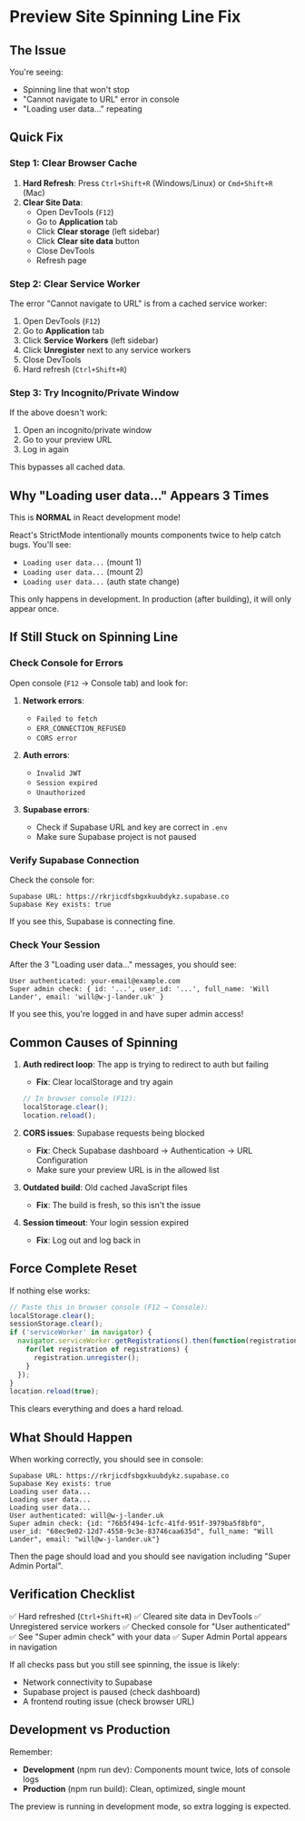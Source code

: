 # Preview Site Spinning Line Fix

## The Issue

You're seeing:
- Spinning line that won't stop
- "Cannot navigate to URL" error in console
- "Loading user data..." repeating

## Quick Fix

### Step 1: Clear Browser Cache

1. **Hard Refresh**: Press `Ctrl+Shift+R` (Windows/Linux) or `Cmd+Shift+R` (Mac)
2. **Clear Site Data**:
   - Open DevTools (`F12`)
   - Go to **Application** tab
   - Click **Clear storage** (left sidebar)
   - Click **Clear site data** button
   - Close DevTools
   - Refresh page

### Step 2: Clear Service Worker

The error "Cannot navigate to URL" is from a cached service worker:

1. Open DevTools (`F12`)
2. Go to **Application** tab
3. Click **Service Workers** (left sidebar)
4. Click **Unregister** next to any service workers
5. Close DevTools
6. Hard refresh (`Ctrl+Shift+R`)

### Step 3: Try Incognito/Private Window

If the above doesn't work:

1. Open an incognito/private window
2. Go to your preview URL
3. Log in again

This bypasses all cached data.

## Why "Loading user data..." Appears 3 Times

This is **NORMAL** in React development mode!

React's StrictMode intentionally mounts components twice to help catch bugs. You'll see:
- `Loading user data...` (mount 1)
- `Loading user data...` (mount 2)
- `Loading user data...` (auth state change)

This only happens in development. In production (after building), it will only appear once.

## If Still Stuck on Spinning Line

### Check Console for Errors

Open console (`F12` → Console tab) and look for:

1. **Network errors**:
   - `Failed to fetch`
   - `ERR_CONNECTION_REFUSED`
   - `CORS error`

2. **Auth errors**:
   - `Invalid JWT`
   - `Session expired`
   - `Unauthorized`

3. **Supabase errors**:
   - Check if Supabase URL and key are correct in `.env`
   - Make sure Supabase project is not paused

### Verify Supabase Connection

Check the console for:
```
Supabase URL: https://rkrjicdfsbgxkuubdykz.supabase.co
Supabase Key exists: true
```

If you see this, Supabase is connecting fine.

### Check Your Session

After the 3 "Loading user data..." messages, you should see:
```
User authenticated: your-email@example.com
Super admin check: { id: '...', user_id: '...', full_name: 'Will Lander', email: 'will@w-j-lander.uk' }
```

If you see this, you're logged in and have super admin access!

## Common Causes of Spinning

1. **Auth redirect loop**: The app is trying to redirect to auth but failing
   - **Fix**: Clear localStorage and try again
   ```javascript
   // In browser console (F12):
   localStorage.clear();
   location.reload();
   ```

2. **CORS issues**: Supabase requests being blocked
   - **Fix**: Check Supabase dashboard → Authentication → URL Configuration
   - Make sure your preview URL is in the allowed list

3. **Outdated build**: Old cached JavaScript files
   - **Fix**: The build is fresh, so this isn't the issue

4. **Session timeout**: Your login session expired
   - **Fix**: Log out and log back in

## Force Complete Reset

If nothing else works:

```javascript
// Paste this in browser console (F12 → Console):
localStorage.clear();
sessionStorage.clear();
if ('serviceWorker' in navigator) {
  navigator.serviceWorker.getRegistrations().then(function(registrations) {
    for(let registration of registrations) {
      registration.unregister();
    }
  });
}
location.reload(true);
```

This clears everything and does a hard reload.

## What Should Happen

When working correctly, you should see in console:

```
Supabase URL: https://rkrjicdfsbgxkuubdykz.supabase.co
Supabase Key exists: true
Loading user data...
Loading user data...
Loading user data...
User authenticated: will@w-j-lander.uk
Super admin check: {id: "76b5f494-1cfc-41fd-951f-3979ba5f8bf0", user_id: "68ec9e02-12d7-4558-9c3e-83746caa635d", full_name: "Will Lander", email: "will@w-j-lander.uk"}
```

Then the page should load and you should see navigation including "Super Admin Portal".

## Verification Checklist

✅ Hard refreshed (`Ctrl+Shift+R`)
✅ Cleared site data in DevTools
✅ Unregistered service workers
✅ Checked console for "User authenticated"
✅ See "Super admin check" with your data
✅ Super Admin Portal appears in navigation

If all checks pass but you still see spinning, the issue is likely:
- Network connectivity to Supabase
- Supabase project is paused (check dashboard)
- A frontend routing issue (check browser URL)

## Development vs Production

Remember:
- **Development** (npm run dev): Components mount twice, lots of console logs
- **Production** (npm run build): Clean, optimized, single mount

The preview is running in development mode, so extra logging is expected.

